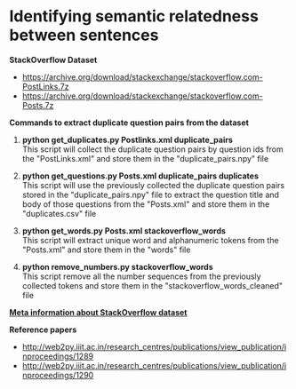 # Identifying semantic relatedness between sentences

**StackOverflow Dataset**
- https://archive.org/download/stackexchange/stackoverflow.com-PostLinks.7z
- https://archive.org/download/stackexchange/stackoverflow.com-Posts.7z

**Commands to extract duplicate question pairs from the dataset**
1. **python get_duplicates.py Postlinks.xml duplicate_pairs**<br />
This script will collect the duplicate question pairs by question ids from the "PostLinks.xml" and store them in the "duplicate_pairs.npy" file

2. **python get_questions.py Posts.xml duplicate_pairs duplicates**<br />
This script will use the previously collected the duplicate question pairs stored in the "duplicate_pairs.npy" file to extract the question title and body of those questions from the "Posts.xml" and store them in the "duplicates.csv" file

3. **python get_words.py Posts.xml stackoverflow_words**<br />
This script will extract unique word and alphanumeric tokens from the "Posts.xml" and store them in the "words" file

4. **python remove_numbers.py stackoverflow_words**<br />
This script remove all the number sequences from the previously collected tokens and store them in the "stackoverflow_words_cleaned" file

[**Meta information about StackOverflow dataset**](META.md)

**Reference papers**
- http://web2py.iiit.ac.in/research_centres/publications/view_publication/inproceedings/1289
- http://web2py.iiit.ac.in/research_centres/publications/view_publication/inproceedings/1290
